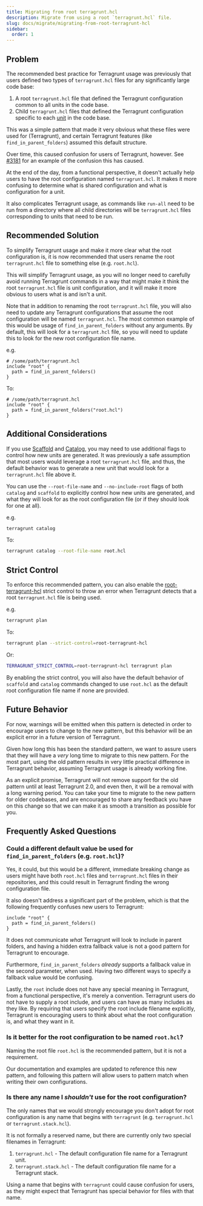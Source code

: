 ```yaml
---
title: Migrating from root terragrunt.hcl
description: Migrate from using a root `terragrunt.hcl` file.
slug: docs/migrate/migrating-from-root-terragrunt-hcl
sidebar:
  order: 1
---
```


## Problem

The recommended best practice for Terragrunt usage was previously that users defined two types of `terragrunt.hcl` files for any significantly large code base:

1. A root `terragrunt.hcl` file that defined the Terragrunt configuration common to all units in the code base.
2. Child `terragrunt.hcl` files that defined the Terragrunt configuration specific to each [unit](/docs/getting-started/terminology/#unit) in the code base.

This was a simple pattern that made it very obvious what these files were used for (Terragrunt), and certain Terragrunt features (like `find_in_parent_folders`) assumed this default structure.

Over time, this caused confusion for users of Terragrunt, however. See [#3181](https://github.com/gruntwork-io/terragrunt/issues/3181) for an example of the confusion this has caused.

At the end of the day, from a functional perspective, it doesn't actually help users to have the root configuration named `terragrunt.hcl`. It makes it more confusing to determine what is shared configuration and what is configuration for a unit.

It also complicates Terragrunt usage, as commands like `run-all` need to be run from a directory where all child directories will be `terragrunt.hcl` files corresponding to units that need to be run.

## Recommended Solution

To simplify Terragrunt usage and make it more clear what the root configuration is, it is now recommended that users rename the root `terragrunt.hcl` file to something else (e.g. `root.hcl`).

This will simplify Terragrunt usage, as you will no longer need to carefully avoid running Terragrunt commands in a way that might make it think the root `terragrunt.hcl` file is unit configuration, and it will make it more obvious to users what is and isn't a unit.

Note that in addition to renaming the root `terragrunt.hcl` file, you will also need to update any Terragrunt configurations that assume the root configuration will be named `terragrunt.hcl`. The most common example of this would be usage of `find_in_parent_folders` without any arguments. By default, this will look for a `terragrunt.hcl` file, so you will need to update this to look for the new root configuration file name.

e.g.

```hcl
# /some/path/terragrunt.hcl
include "root" {
  path = find_in_parent_folders()
}
```

To:

```hcl
# /some/path/terragrunt.hcl
include "root" {
  path = find_in_parent_folders("root.hcl")
}
```

## Additional Considerations

If you use [Scaffold](/docs/features/scaffold) and [Catalog](/docs/features/catalog), you may need to use additional flags to control how new units are generated. It was previously a safe assumption that most users would leverage a root `terragrunt.hcl` file, and thus, the default behavior was to generate a new unit that would look for a `terragrunt.hcl` file above it.

You can use the `--root-file-name` and `--no-include-root` flags of both `catalog` and `scaffold` to explicitly control how new units are generated, and what they will look for as the root configuration file (or if they should look for one at all).

e.g.

```bash
terragrunt catalog
```

To:

```bash
terragrunt catalog --root-file-name root.hcl
```

## Strict Control

To enforce this recommended pattern, you can also enable the [root-terragrunt-hcl](/docs/reference/strict-controls#root-terragrunt-hcl) strict control to throw an error when Terragrunt detects that a root `terragrunt.hcl` file is being used.

e.g.

```bash
terragrunt plan
```

To:

```bash
terragrunt plan --strict-control=root-terragrunt-hcl
```

Or:

```bash
TERRAGRUNT_STRICT_CONTROL=root-terragrunt-hcl terragrunt plan
```

By enabling the strict control, you will also have the default behavior of `scaffold` and `catalog` commands changed to use `root.hcl` as the default root configuration file name if none are provided.

## Future Behavior

For now, warnings will be emitted when this pattern is detected in order to encourage users to change to the new pattern, but this behavior will be an explicit error in a future version of Terragrunt.

Given how long this has been the standard pattern, we want to assure users that they will have a _very_ long time to migrate to this new pattern. For the most part, using the old pattern results in very little practical difference in Terragrunt behavior, assuming Terragrunt usage is already working fine.

As an explicit promise, Terragrunt will not remove support for the old pattern until at least Terragrunt 2.0, and even then, it will be a removal with a long warning period. You can take your time to migrate to the new pattern for older codebases, and are encouraged to share any feedback you have on this change so that we can make it as smooth a transition as possible for you.

## Frequently Asked Questions

### Could a different default value be used for `find_in_parent_folders` (e.g. `root.hcl`)?

Yes, it could, but this would be a different, immediate breaking change as users might have both `root.hcl` files and `terragrunt.hcl` files in their repositories, and this could result in Terragrunt finding the wrong configuration file.

It also doesn't address a significant part of the problem, which is that the following frequently confuses new users to Terragrunt:

```hcl
include "root" {
  path = find_in_parent_folders()
}
```

It does not communicate _what_ Terragrunt will look to include in parent folders, and having a hidden extra fallback value is not a good pattern for Terragrunt to encourage.

Furthermore, `find_in_parent_folders` _already_ supports a fallback value in the second parameter, when used. Having two different ways to specify a fallback value would be confusing.

Lastly, the `root` include does not have any special meaning in Terragrunt, from a functional perspective, it's merely a convention. Terragrunt users do not have to supply a root include, and users can have as many includes as they like. By requiring that users specify the root include filename explicitly, Terragrunt is encouraging users to think about what the root configuration is, and what they want in it.

### Is it better for the root configuration to be named `root.hcl`?

Naming the root file `root.hcl` is the recommended pattern, but it is not a requirement.

Our documentation and examples are updated to reference this new pattern, and following this pattern will allow users to pattern match when writing their own configurations.

### Is there any name I _shouldn't_ use for the root configuration?

The only names that we would strongly encourage you don't adopt for root configuration is any name that begins with `terragrunt` (e.g. `terragrunt.hcl` or `terragrunt.stack.hcl`).

It is not formally a reserved name, but there are currently only two special filenames in Terragrunt:

1. `terragrunt.hcl` - The default configuration file name for a Terragrunt unit.
2. `terragrunt.stack.hcl` - The default configuration file name for a Terragrunt stack.

Using a name that begins with `terragrunt` could cause confusion for users, as they might expect that Terragrunt has special behavior for files with that name.
